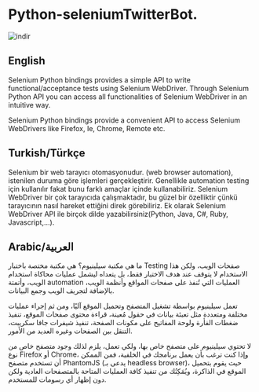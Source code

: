 # Python-seleniumTwitterBot.

![indir](https://user-images.githubusercontent.com/65572032/160469982-af24d728-daad-491b-8baf-2019aee26d1e.png) 




English
------------------

Selenium Python bindings provides a simple API to write functional/acceptance tests using Selenium WebDriver. Through Selenium Python API you can access all functionalities of Selenium WebDriver in an intuitive way.

Selenium Python bindings provide a convenient API to access Selenium WebDrivers like Firefox, Ie, Chrome, Remote etc.


Turkish/Türkçe
------------------

Selenium bir web tarayıcı otomasyonudur. (web browser automation), istenilen duruma göre işlemleri gerçekleştirir. Genellikle automation testing için kullanılır fakat bunu farklı amaçlar içinde kullanabiliriz. Selenium WebDriver bir çok tarayıcıda çalışmaktadır, bu güzel bir özelliktir çünkü tarayıcının nasıl hareket ettiğini direk görebiliriz. Ek olarak Selenium WebDriver API ile birçok dilde yazabilirsiniz(Python, Java, C#, Ruby, Javascript,…). 

Arabic/العربية
------------------
ما هي مكتبة سيلينيوم؟
هي مكتبة مختصة باختبار Testing صفحات الويب، ولكن هذا الاستخدام لا يتوقف عند هدف الاختبار فقط، بل يتعداه ليشمل عمليات محاكاة استخدام الويب، وأتمتة automation العمليات التي تُنفذ على صفحات المواقع وأنظمة الويب، بالإضافة لتجريف الويب وجمع البيانات.

تعمل سيلينيوم بواسطة تشغيل المتصفح وتحميل الموقع آليًا، ومن ثم إجراء عمليات مختلفة ومتعددة مثل تعبئة بيانات في حقول مُعينة، قراءة محتوى صفحات الموقع، تنفيذ ضغطات الفأرة ولوحة المفاتيح على مكونات الصفحة، تنفيذ شيفرات جافا سكريبت، التنقل بين الصفحات وغيره العديد من الأمور.

لا تحتوي سيلينيوم على متصفح خاص بها، ولكي تعمل، يلزم لذلك وجود متصفح خاص من نوع Firefox أو Chrome، وإذا كنت ترغب بأن يعمل برنامجك في الخلفية، فمن الممكن أن تستخدم متصفح PhantomJS (يدعى بـ headless browser)، حيث يقوم بتحميل الموقع في الذاكرة، ويُمَكِنُك من تنفيذ كافة العمليات المتاحة بالمتصفحات العادية ولكن دون إظهار أي رسومات للمستخدم.

